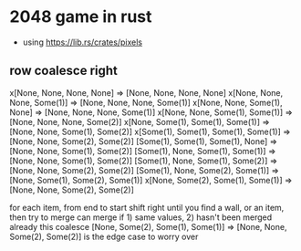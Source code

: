 # 2048 game in rust

- using https://lib.rs/crates/pixels

## row coalesce right

x[None, None, None, None] => [None, None, None, None]
x[None, None, None, Some(1)] => [None, None, None, Some(1)]
x[None, None, Some(1), None] => [None, None, None, Some(1)]
x[None, None, Some(1), Some(1)] => [None, None, None, Some(2)]
x[None, Some(1), Some(1), Some(1)] => [None, None, Some(1), Some(2)]
x[Some(1), Some(1), Some(1), Some(1)] => [None, None, Some(2), Some(2)]
[Some(1), Some(1), Some(1), None] => [None, None, Some(1), Some(2)]
[Some(1), None, Some(1), Some(1)] => [None, None, Some(1), Some(2)]
[Some(1), None, Some(1), Some(2)] => [None, None, Some(2), Some(2)]
[Some(1), None, Some(2), Some(1)] => [None, Some(1), Some(2), Some(1)]
x[None, Some(2), Some(1), Some(1)] => [None, None, Some(2), Some(2)]

for each item, from end to start
  shift right until you find a wall, or an item, then try to merge
    can merge if 1) same values, 2) hasn't been merged already this coalesce
      [None, Some(2), Some(1), Some(1)] => [None, None, Some(2), Some(2)] is the
      edge case to worry over

